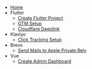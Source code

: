 * [Home](/)
* Flutter
  * [Create Flutter Project](flutter/create-flutter-project.md)
  * [GTM Setup](flutter/gtm-setup.md)
  * [Cloudflare Deeplink](flutter/cloudflare-deeplink.md)
* Klaviyo 
    * [Click Tracking Setup](klaviyo/click-tracking-setup.md)
* Brevo
    * [Send Mails to Apple Private Rely](brevo/send-mails-to-apple-private-rely)
* Vue
  * [Create Admin Dashboard](vue/create-admin-dashboard.md)